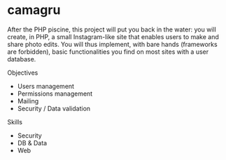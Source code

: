 # camagru


After the PHP piscine, this project will put you back in the water: you will create, in PHP, a small Instagram-like site
that enables users to make and share photo edits. You will thus implement, with bare hands (frameworks are forbidden),
basic functionalities you find on most sites with a user database.

Objectives
- Users management
- Permissions management
- Mailing
- Security / Data validation

Skills
- Security
- DB & Data
- Web
